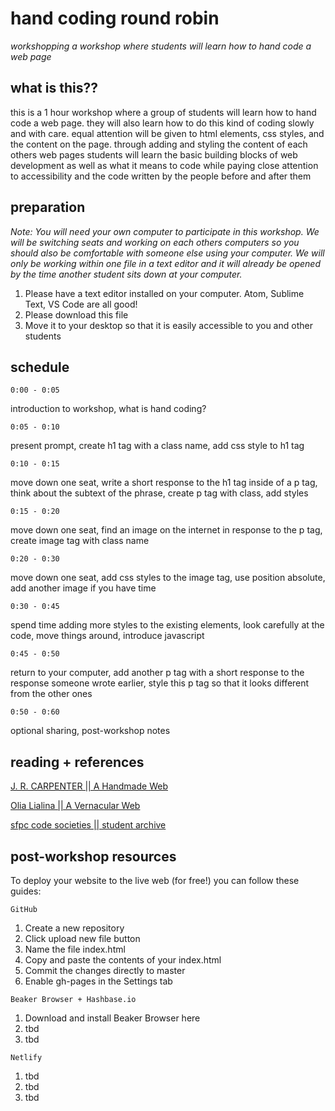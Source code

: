 # hand coding round robin
*workshopping a workshop where students will learn how to hand code a web page*

## what is this??
this is a 1 hour workshop where a group of students will learn how to hand code a web page. they will also learn how to do this kind of coding slowly and with care. equal attention will be given to html elements, css styles, and the content on the page. through adding and styling the content of each others web pages students will learn the basic building blocks of web development as well as what it means to code while paying close attention to accessibility and the code written by the people before and after them

## preparation
_Note: You will need your own computer to participate in this workshop. We will be switching seats and working on each others computers so you should also be comfortable with someone else using your computer. We will only be working within one file in a text editor and it will already be opened by the time another student sits down at your computer._

1. Please have a text editor installed on your computer. Atom, Sublime Text, VS Code are all good!
2. Please download this file
3. Move it to your desktop so that it is easily accessible to you and other students

## schedule
`0:00 - 0:05`

introduction to workshop, what is hand coding?

`0:05 - 0:10`

present prompt, create h1 tag with a class name, add css style to h1 tag

`0:10 - 0:15`

move down one seat, write a short response to the h1 tag inside of a p tag, think about the subtext of the phrase, create p tag with class, add styles

`0:15 - 0:20`

move down one seat, find an image on the internet in response to the p tag, create image tag with class name

`0:20 - 0:30`

move down one seat, add css styles to the image tag, use position absolute, add another image if you have time

`0:30 - 0:45`

spend time adding more styles to the existing elements, look carefully at the code, move things around, introduce javascript

`0:45 - 0:50`

return to your computer, add another p tag with a short response to the response someone wrote earlier, style this p tag so that it looks different from the other ones

`0:50 - 0:60`

optional sharing, post-workshop notes

## reading + references

[J. R. CARPENTER || A Handmade Web](http://veryinteractive.net/content/2-library/50-a-handmade-web/carpenter-a-handmade-web.pdf)

[Olia Lialina || A Vernacular Web](http://art.teleportacia.org/observation/vernacular/welcome/)

[sfpc code societies || student archive](http://sfpc.io/codesocieties_students)

## post-workshop resources

To deploy your website to the live web (for free!) you can follow these guides:

`GitHub`
1. Create a new repository
2. Click upload new file button
3. Name the file index.html
4. Copy and paste the contents of your index.html
5. Commit the changes directly to master
6. Enable gh-pages in the Settings tab

`Beaker Browser + Hashbase.io`
1. Download and install Beaker Browser here
2. tbd
3. tbd

`Netlify`
1. tbd
2. tbd
3. tbd
